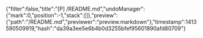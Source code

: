 {"filter":false,"title":"[P] /README.md","undoManager":{"mark":0,"position":-1,"stack":[]},"preview":{"path":"/README.md","previewer":"preview.markdown"},"timestamp":1413590509919,"hash":"da39a3ee5e6b4b0d3255bfef95601890afd80709"}